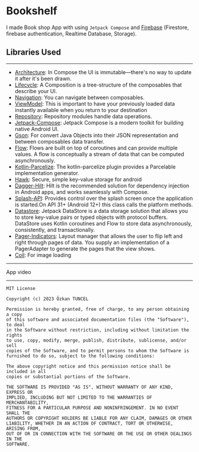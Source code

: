 # Bookshelf 

I made Book shop App with using `Jetpack Compose` and [Firebase][1] (Firestore, firebase authentication, Realtime Database, Storage).

## Libraries Used
---
* [Architecture][2]: In Compose the UI is immutable—there's no way to update it after it's been drawn.
* [Lifecycle][3]: A Composition is a tree-structure of the composables that describe your UI.
* [Navigation][4]: You can navigate between composables.
* [ViewModel][5]: This is important to have your previously loaded data instantly available when you return to your destination
* [Repository][6]: Repository modules handle data operations.
* [Jetpack-Compose][7]: Jetpack Compose is a modern toolkit for building native Android UI.
* [Gson][8]: For convert Java Objects into their JSON representation and between composables data transfer.
* [Flow][9]: Flows are built on top of coroutines and can provide multiple values. A flow is conceptually a stream of data that can be computed asynchronously.
* [Kotlin-Parcelize][11]: The kotlin-parcelize plugin provides a Parcelable implementation generator.
* [Hawk][12]: Secure, simple key-value storage for android
* [Dagger-Hilt][13]: Hilt is the recommended solution for dependency injection in Android apps, and works seamlessly with Compose.
* [Splash-API][14]: Provides control over the splash screen once the application is started.On API 31+ (Android 12+) this class calls the platform methods.
* [Datastore][15]: Jetpack DataStore is a data storage solution that allows you to store key-value pairs or typed objects with protocol buffers. DataStore uses Kotlin coroutines and Flow to store data asynchronously, consistently, and transactionally.
* [Pager-Indicators][16]: Layout manager that allows the user to flip left and right through pages of data. You supply an implementation of a PagerAdapter to generate the pages that the view shows.
* [Coil][17]: For image loading
---
App video

---

```
MIT License

Copyright (c) 2023 Özkan TUNCEL

Permission is hereby granted, free of charge, to any person obtaining a copy
of this software and associated documentation files (the "Software"), to deal
in the Software without restriction, including without limitation the rights
to use, copy, modify, merge, publish, distribute, sublicense, and/or sell
copies of the Software, and to permit persons to whom the Software is
furnished to do so, subject to the following conditions:

The above copyright notice and this permission notice shall be included in all
copies or substantial portions of the Software.

THE SOFTWARE IS PROVIDED "AS IS", WITHOUT WARRANTY OF ANY KIND, EXPRESS OR
IMPLIED, INCLUDING BUT NOT LIMITED TO THE WARRANTIES OF MERCHANTABILITY,
FITNESS FOR A PARTICULAR PURPOSE AND NONINFRINGEMENT. IN NO EVENT SHALL THE
AUTHORS OR COPYRIGHT HOLDERS BE LIABLE FOR ANY CLAIM, DAMAGES OR OTHER
LIABILITY, WHETHER IN AN ACTION OF CONTRACT, TORT OR OTHERWISE, ARISING FROM,
OUT OF OR IN CONNECTION WITH THE SOFTWARE OR THE USE OR OTHER DEALINGS IN THE
SOFTWARE.
```
[1]:https://firebase.google.com/
[2]:https://developer.android.com/jetpack/compose/architecture
[3]:https://developer.android.com/jetpack/compose/lifecycle
[4]:https://developer.android.com/jetpack/compose/navigation
[5]:https://developer.android.com/jetpack/compose/state#viewmodel-state
[6]:https://developer.android.com/jetpack/guide#fetch-data
[7]:https://developer.android.com/jetpack/compose/tutorial
[8]:https://github.com/google/gson
[9]:https://developer.android.com/kotlin/flow
[11]:https://developer.android.com/kotlin/parcelize
[12]:https://github.com/orhanobut/hawk
[13]:https://developer.android.com/jetpack/compose/libraries#hilt
[14]:https://developer.android.com/develop/ui/views/launch/splash-screen/migrate
[15]:https://developer.android.com/topic/libraries/architecture/datastore
[16]:https://google.github.io/accompanist/pager/
[17]:https://coil-kt.github.io/coil/compose/